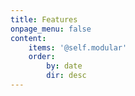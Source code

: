```yaml
---
title: Features
onpage_menu: false
content:
    items: '@self.modular'
    order:
        by: date
        dir: desc
---
```



